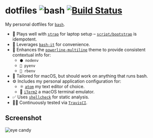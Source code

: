 # dotfiles ![bash](https://img.shields.io/badge/%F0%9F%9B%A0-bash-blue.svg) [![Build Status](https://travis-ci.com/rypit/dotfiles.svg?branch=master)](https://travis-ci.com/rypit/dotfiles)
My personal dotfiles for [`bash`](https://www.gnu.org/software/bash/).

* 🤼‍ Plays well with [`strap`](https://github.com/MikeMcQuaid/strap) for laptop setup – [`script/bootstrap`](/script/bootstrap) is idempotent.
* 🧙‍ Leverages [`bash-it`](https://github.com/Bash-it/bash-it) for convenience.
* 🎨 Enhances the [`powerline-multiline`](https://github.com/Bash-it/bash-it/tree/master/themes/powerline-multiline) theme to provide consistent contextual info for:
  * `⬢ nodenv`
  * `🐍 pyenv`
  * `💎 rbenv`
* 🤵 Tailored for macOS, but should work on anything that runs bash.
* ⚙️ Includes my personal application configuration for:
  * ⚛️ [`atom`](https://atom.io/) my text editor of choice.
  * 🐚 [`iTerm2`](https://www.iterm2.com/) a macOS terminal emulator.
* ✅ Uses [`shellcheck`](https://github.com/koalaman/shellcheck) for static analysis.
* 👷🏼‍ Continuously tested via [`TravisCI`](https://travis-ci.com/rypit/dotfiles).


## Screenshot
![eye candy](https://user-images.githubusercontent.com/191847/53690930-d5c2e900-3d41-11e9-9e92-2ba435998c8c.gif)
